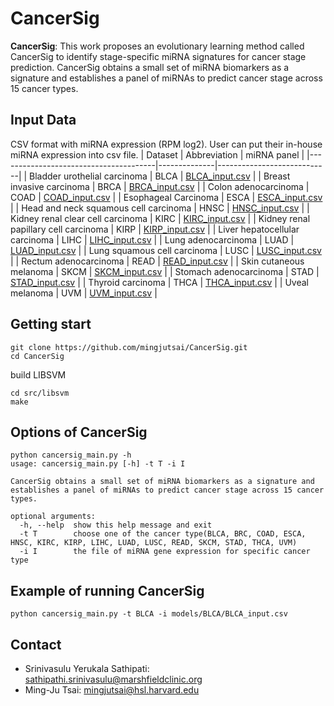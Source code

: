 # CancerSig

**CancerSig**: This work proposes an evolutionary learning method called CancerSig to identify stage-specific miRNA signatures for cancer stage prediction. CancerSig obtains a small set of miRNA biomarkers as a signature and establishes a panel of miRNAs to predict cancer stage across 15 cancer types.

## Input Data

CSV format with miRNA expression (RPM log2). User can put their in-house miRNA expression into csv file.
| Dataset                               | Abbreviation | miRNA panel                |
|---------------------------------------|--------------|----------------------------|
| Bladder urothelial carcinoma          | BLCA         | [BLCA_input.csv](models/BLCA/BLCA_input.csv) |
| Breast invasive carcinoma             | BRCA         | [BRCA_input.csv](models/BRCA/BRCA_input.csv) |
| Colon adenocarcinoma                  | COAD         | [COAD_input.csv](models/COAD/COAD_input.csv) |
| Esophageal Carcinoma                  | ESCA         | [ESCA_input.csv](models/ESCA/ESCA_input.csv) |
| Head and neck squamous cell carcinoma | HNSC         | [HNSC_input.csv](models/HNSC/HNSC_input.csv) |
| Kidney renal clear cell carcinoma     | KIRC         | [KIRC_input.csv](models/KIRC/KIRC_input.csv) |
| Kidney renal papillary cell carcinoma | KIRP         | [KIRP_input.csv](models/KIRP/KIRP_input.csv) |
| Liver hepatocellular carcinoma        | LIHC         | [LIHC_input.csv](models/LIHC/LIHC_input.csv) |
| Lung adenocarcinoma                   | LUAD         | [LUAD_input.csv](models/LUAD/LUAD_input.csv) |
| Lung squamous cell carcinoma          | LUSC         | [LUSC_input.csv](models/LUSC/LUSC_input.csv) |
| Rectum adenocarcinoma                 | READ         | [READ_input.csv](models/READ/READ_input.csv) |
| Skin cutaneous melanoma               | SKCM         | [SKCM_input.csv](models/SKCM/SKCM_input.csv) |
| Stomach adenocarcinoma                | STAD         | [STAD_input.csv](models/STAD/STAD_input.csv) |
| Thyroid carcinoma                     | THCA         | [THCA_input.csv](models/THCA/THCA_input.csv) |
| Uveal melanoma                        | UVM          | [UVM_input.csv](models/UVM/UVM_input.csv)   |

## Getting start

```shell
git clone https://github.com/mingjutsai/CancerSig.git
cd CancerSig
```

build LIBSVM

```shell
cd src/libsvm
make
```

## Options of CancerSig

```shell
python cancersig_main.py -h
usage: cancersig_main.py [-h] -t T -i I

CancerSig obtains a small set of miRNA biomarkers as a signature and establishes a panel of miRNAs to predict cancer stage across 15 cancer
types.

optional arguments:
  -h, --help  show this help message and exit
  -t T        choose one of the cancer type(BLCA, BRC, COAD, ESCA, HNSC, KIRC, KIRP, LIHC, LUAD, LUSC, READ, SKCM, STAD, THCA, UVM)
  -i I        the file of miRNA gene expression for specific cancer type
```

## Example of running CancerSig

```shell
python cancersig_main.py -t BLCA -i models/BLCA/BLCA_input.csv
```

## Contact

- Srinivasulu Yerukala Sathipati: sathipathi.srinivasulu@marshfieldclinic.org
- Ming-Ju Tsai: mingjutsai@hsl.harvard.edu
